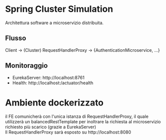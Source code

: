 # Spring Cluster Simulation
Architettura software a microservizio distribuita.  

## Flusso
Client -> (Cluster) RequestHandlerProxy -> {AuthenticationMicroservice, ...}

## Monitoraggio
- EurekaServer: http://localhost:8761
- Health: http://localhost:<port>/actuator/health

# Ambiente dockerizzato
il FE comunicherà con l'unica istanza di RequestHandlerProxy, il quale utilizzerà un balancedRestTemplate per inoltrare 
la richiesta al microservizio richiesto più scarico (grazie a EurekaServer)  
Il RequestHandlerProxy sarà esposto su http://localhost:8080